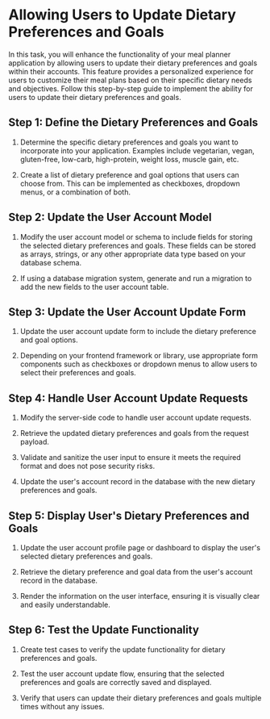# Allowing Users to Update Dietary Preferences and Goals

In this task, you will enhance the functionality of your meal planner application by allowing users to update their dietary preferences and goals within their accounts. This feature provides a personalized experience for users to customize their meal plans based on their specific dietary needs and objectives. Follow this step-by-step guide to implement the ability for users to update their dietary preferences and goals.

## Step 1: Define the Dietary Preferences and Goals

1. Determine the specific dietary preferences and goals you want to incorporate into your application. Examples include vegetarian, vegan, gluten-free, low-carb, high-protein, weight loss, muscle gain, etc.

2. Create a list of dietary preference and goal options that users can choose from. This can be implemented as checkboxes, dropdown menus, or a combination of both.

## Step 2: Update the User Account Model

1. Modify the user account model or schema to include fields for storing the selected dietary preferences and goals. These fields can be stored as arrays, strings, or any other appropriate data type based on your database schema.

2. If using a database migration system, generate and run a migration to add the new fields to the user account table.

## Step 3: Update the User Account Update Form

1. Update the user account update form to include the dietary preference and goal options.

2. Depending on your frontend framework or library, use appropriate form components such as checkboxes or dropdown menus to allow users to select their preferences and goals.

## Step 4: Handle User Account Update Requests

1. Modify the server-side code to handle user account update requests.

2. Retrieve the updated dietary preferences and goals from the request payload.

3. Validate and sanitize the user input to ensure it meets the required format and does not pose security risks.

4. Update the user's account record in the database with the new dietary preferences and goals.

## Step 5: Display User's Dietary Preferences and Goals

1. Update the user account profile page or dashboard to display the user's selected dietary preferences and goals.

2. Retrieve the dietary preference and goal data from the user's account record in the database.

3. Render the information on the user interface, ensuring it is visually clear and easily understandable.

## Step 6: Test the Update Functionality

1. Create test cases to verify the update functionality for dietary preferences and goals.

2. Test the user account update flow, ensuring that the selected preferences and goals are correctly saved and displayed.

3. Verify that users can update their dietary preferences and goals multiple times without any issues.

